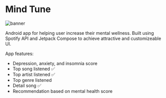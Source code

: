 # Mind Tune

![banner](https://i.imgur.com/7pYAgZ0.png)

Android app for helping user increase their mental wellness. Built using Spotify API and Jetpack Compose to achieve attractive and customizeable UI.

App features:

- Depression, anxiety, and insomnia score
- Top song listened ✅
- Top artist listened ✅
- Top genre listened
- Detail song ✅
- Recommendation based on mental health score
